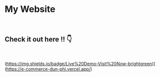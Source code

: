 # My Website
<br>

## Check it out here !! 👇 
<br>


(https://img.shields.io/badge/Live%20Demo-Visit%20Now-brightgreen)](https://e-commerce-dun-phi.vercel.app/)
